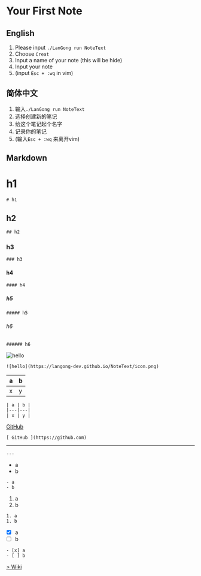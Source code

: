 # Your First Note

## English

1. Please input `./LanGong run NoteText`
2. Choose `Creat`
3. Input a name of your note (this will be hide)
4. Input your note
5. (input `Esc + :wq` in vim)

## 简体中文

1. 输入`./LanGong run NoteText`
2. 选择创建新的笔记
3. 给这个笔记起个名字
4. 记录你的笔记
5. (输入`Esc + :wq` 来离开vim)

## Markdown

# h1
```
# h1
```

## h2
```
## h2
```

### h3
```
### h3
```

#### h4
```
#### h4
```

##### h5
```
##### h5
```

###### h6
```
###### h6
```

![hello](https://langong-dev.github.io/NoteText/icon.png)
```
![hello](https://langong-dev.github.io/NoteText/icon.png)
```

| a | b |
|---|---|
| x | y |

```
| a | b |
|---|---|
| x | y |
```

[ GitHub ](https://github.com)
```
[ GitHub ](https://github.com)
```

---
```
---
```

- a
- b
```
- a
- b
```

1. a
1. b
```
1. a
1. b
```

- [x] a
- [ ] b
```
- [x] a
- [ ] b
```

[ > Wiki ](../)

